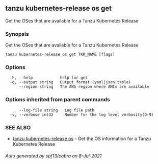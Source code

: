 ## tanzu kubernetes-release os get

Get the OSes that are available for a Tanzu Kubernetes Release

### Synopsis

Get the OSes that are available for a Tanzu Kubernetes Release

```
tanzu kubernetes-release os get TKR_NAME [flags]
```

### Options

```
  -h, --help            help for get
  -o, --output string   Output format (yaml|json|table)
      --region string   The AWS region where AMIs are available
```

### Options inherited from parent commands

```
      --log-file string   Log file path
  -v, --verbose int32     Number for the log level verbosity(0-9)
```

### SEE ALSO

* [tanzu kubernetes-release os](tanzu_kubernetes-release_os.md)	 - Get the OS information for a Tanzu Kubernetes Release

###### Auto generated by spf13/cobra on 8-Jul-2021
